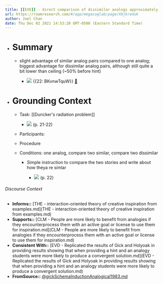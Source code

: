 ```yaml
---
title: [[EVD]] - direct comparison of dissimilar analogs approximately doubled rates of spontaneous far analogical transfer for the radiation problem - [[@gickSchemaInductionAnalogical1983]]
url: https://roamresearch.com/#/app/megacoglab/page/X9jkreduk
author: Joel Chan
date: Thu Dec 02 2021 14:53:20 GMT-0500 (Eastern Standard Time)
---
```


- # Summary

    - slight advantage of similar analog pairs compared to one analog; biggest advantage for dissimilar analog pairs, although still quite a bit lower than ceiling (~50% before hint)

        - ![](https://firebasestorage.googleapis.com/v0/b/roampdf.appspot.com/o/public%2Fimages%2F1615925281102.png?alt=media&token=65c5b6ca-45d2-4ae5-9533-3ac13193bbc7) {{22: BKvnwTquW}} [📑](((Yrmq2gVg-)))
- # Grounding Context

    - Task: [[Duncker's radiation problem]]

        - ![](https://firebasestorage.googleapis.com/v0/b/firescript-577a2.appspot.com/o/imgs%2Fapp%2Fmegacoglab%2F1axhS3SfKt.png?alt=media&token=be5cdedb-e7ca-4bd9-bf79-ba71bdd382cf) (p. 21-22)

    - Participants:

    - Procedure

    - Conditions: one analog, compare two similar, compare two dissimilar

        - Simple instruction to compare the two stories and write about how theya re simlar

            - ![](https://firebasestorage.googleapis.com/v0/b/firescript-577a2.appspot.com/o/imgs%2Fapp%2Fmegacoglab%2FomgzuqaYto.png?alt=media&token=20c3d9fe-0103-4ccb-9312-d12c55940015) (p. 22)

###### Discourse Context

- **Informs::** [THE - interaction-oriented theory of creative inspiration from examples.md](THE - interaction-oriented theory of creative inspiration from examples.md)
- **Supports::** [CLM - People are more likely to benefit from analogies if they encounterprocess them with an active goal or license to use them for inspiration.md](CLM - People are more likely to benefit from analogies if they encounterprocess them with an active goal or license to use them for inspiration.md)
- **Consistent With::** [EVD - Replicated the results of Gick and Holyoak in providing results showing that when providing a hint and an analogy students were more likely to produce a convergent solution.md](EVD - Replicated the results of Gick and Holyoak in providing results showing that when providing a hint and an analogy students were more likely to produce a convergent solution.md)
- **FromSource::** [@gickSchemaInductionAnalogical1983.md](@gickSchemaInductionAnalogical1983.md)
